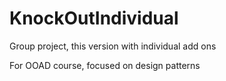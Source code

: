 # KnockOutIndividual
Group project, this version with individual add ons

For OOAD course, focused on design patterns

